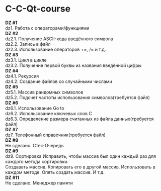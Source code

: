 # C-C-Qt-course
__DZ #1 <br />__
  dz1. Работа с операторами/функциями<br />
__DZ #2<br />__
  dz2.1. Получение ASCII-кода введённого символа<br />
  dz2.2. Запись в файл<br />
  dz2.3. Использование операторов +=, /= и т.д.<br />
__DZ #3<br />__
  dz3.1. Цикл в цикле<br />
  dz3.2. Получение первой буквы из названия введённой цифры<br />
__DZ #4<br />__
  dz4.1. Рекурсия<br />
  dz4.2. Создание файлов со случайными числами<br />
__DZ #5<br />__
  dz5.1. Массив рандомных символов<br />
  dz5.2. Подсчет частоты использования символов(требуется файл)<br />
__DZ #6<br />__
  dz6.1. Использование Go to<br />
  dz6.2. Использование ключевых слов С<br />
  dz6.3. Определение размера считанных из файла данных(требуется файл)<br />
__DZ #7<br />__
  dz7. Телефонный справочник(требуется файл)<br />
__DZ #8<br />__
  Не сделано. Стек-Очередь<br />
__DZ #9<br />__
  dz9. Сортировка Исправить, чтобы массив был один каждый раз для каждого метода сортировки.<br />
    Создавать массив. Копировать его в другой массив. Использовать в каждом методе. Опять создать массив. И т.д.<br />
 __DZ #11<br />__
 Не сделано. Менеджер памяти
